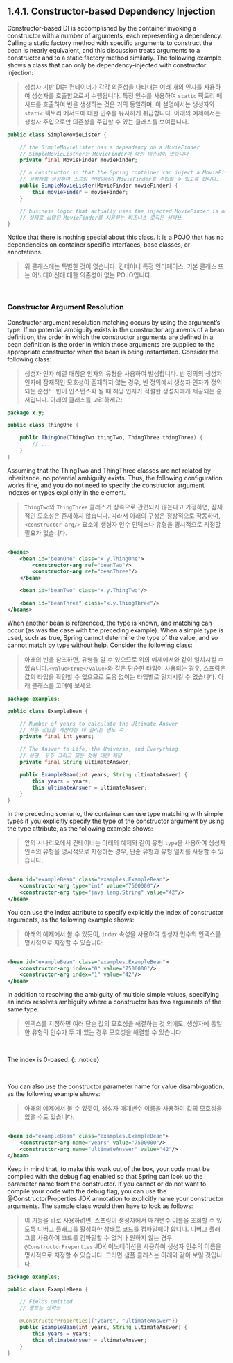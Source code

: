## 1.4.1. Constructor-based Dependency Injection

Constructor-based DI is accomplished by the container invoking a constructor with a number of arguments, each
representing a dependency. Calling a static factory method with specific arguments to construct the bean is nearly
equivalent, and this discussion treats arguments to a constructor and to a static factory method similarly. The
following example shows a class that can only be dependency-injected with constructor injection:

> 생성자 기반 DI는 컨테이너가 각각 의존성을 나타내는 여러 개의 인자를 사용하여 생성자를 호출함으로써 수행됩니다. 특정 인수를 사용하여 `static` 팩토리 메서드를 호출하여 빈을 생성하는 것은 거의 동일하며,
> 이 설명에서는 생성자와 `static` 팩토리 메서드에 대한 인수를 유사하게 취급합니다. 아래의 예제에서는 생성자 주입으로만 의존성을 주입할 수 있는 클래스를 보여줍니다.

```java
public class SimpleMovieLister {

    // the SimpleMovieLister has a dependency on a MovieFinder
    // SimpleMovieListner는 MovieFinder에 대한 의존성이 있습니다
    private final MovieFinder movieFinder;

    // a constructor so that the Spring container can inject a MovieFinder
    // 생성자를 생성하여 스프링 컨테이너가 MovieFinder를 주입할 수 있도록 합니다.
    public SimpleMovieLister(MovieFinder movieFinder) {
        this.movieFinder = movieFinder;
    }

    // business logic that actually uses the injected MovieFinder is omitted...
    // 실제로 삽입된 MovieFinder를 사용하는 비즈니스 로직은 생략쓰
}
```

Notice that there is nothing special about this class. It is a POJO that has no dependencies on container specific
interfaces, base classes, or annotations.

> 위 클래스에는 특별한 것이 없습니다. 컨테이너 특정 인터페이스, 기본 클래스 또는 어노테이션에 대한 의존성이 없는 POJO입니다.

<br>

### Constructor Argument Resolution

Constructor argument resolution matching occurs by using the argument’s type. If no potential ambiguity exists in the
constructor arguments of a bean definition, the order in which the constructor arguments are defined in a bean
definition is the order in which those arguments are supplied to the appropriate constructor when the bean is being
instantiated. Consider the following class:

> 생성자 인자 해결 매칭은 인자의 유형을 사용하여 발생합니다. 빈 정의의 생성자 인자에 잠재적인 모호성이 존재하지 않는 경우, 빈 정의에서 생성자 인자가 정의되는 순선느 빈이 인스턴스화 될 때 해당 인자가 적절한
> 생성자에게 제공되는 순서입니다. 아래의 클래스를 고려하세요:

```java
package x.y;

public class ThingOne {

    public ThingOne(ThingTwo thingTwo, ThingThree thingThree) {
        // ...
    }
}
```

Assuming that the ThingTwo and ThingThree classes are not related by inheritance, no potential ambiguity exists. Thus,
the following configuration works fine, and you do not need to specify the constructor argument indexes or types
explicitly in the <constructor-arg/> element.

> `ThingTwo`와 `ThingThree` 클래스가 상속으로 관련되지 않는다고 가정하면, 잠재적인 모호성은 존재하지 않습니다. 따라서 아래의 구성은 정상적으로 작동하며, `<constructor-arg/>`
> 요소에 생성자 인수 인덱스나 유형을 명시적으로 지정할 필요가 없습니다.

```xml

<beans>
    <bean id="beanOne" class="x.y.ThingOne">
        <constructor-arg ref="beanTwo"/>
        <constructor-arg ref="beanThree"/>
    </bean>

    <bean id="beanTwo" class="x.y.ThingTwo"/>

    <bean id="beanThree" class="x.y.ThingThree"/>
</beans>
```

When another bean is referenced, the type is known, and matching can occur (as was the case with the preceding example).
When a simple type is used, such as <value>true</value>, Spring cannot determine the type of the value, and so cannot
match by type without help. Consider the following class:

> 아래의 빈을 참조하면, 유형을 알 수 있으므로 위의 예제에서와 같이 일치시킬 수 있습니다.`<value>true</value>`와 같은 단순한 타입이 사용되는 경우, 스프링은 값의 타입을 확인할 수 없으므로 도움
> 없이는 타입별로 일치시킬 수 없습니다. 아래 클래스를 고려해 보세요:

```java
package examples;

public class ExampleBean {

    // Number of years to calculate the Ultimate Answer
    // 최종 정답을 계산하는 데 걸리는 연도 수
    private final int years;

    // The Answer to Life, the Universe, and Everything
    // 생명, 우주 그리고 모든 것에 대한 해답
    private final String ultimateAnswer;

    public ExampleBean(int years, String ultimateAnswer) {
        this.years = years;
        this.ultimateAnswer = ultimateAnswer;
    }
}
```

In the preceding scenario, the container can use type matching with simple types if you explicitly specify the type of
the constructor argument by using the type attribute, as the following example shows:

> 앞의 시나리오에서 컨테이너는 아래의 예제와 같이 유형 `type`을 사용하여 생성자 인수의 유형을 명시적으로 지정하는 경우, 단순 유형과 유형 일치를 사용할 수 있습니다.

```xml

<bean id="exampleBean" class="examples.ExampleBean">
    <constructor-arg type="int" value="7500000"/>
    <constructor-arg type="java.lang.String" value="42"/>
</bean>
```

You can use the index attribute to specify explicitly the index of constructor arguments, as the following example
shows:

> 아래의 예제에서 볼 수 있듯이, `index` 속성을 사용하여 생성자 인수의 인덱스를 명시적으로 지정할 수 있습니다.

```xml

<bean id="exampleBean" class="examples.ExampleBean">
    <constructor-arg index="0" value="7500000"/>
    <constructor-arg index="1" value="42"/>
</bean>
```

In addition to resolving the ambiguity of multiple simple values, specifying an index resolves ambiguity where a
constructor has two arguments of the same type.

> 인덱스를 지정하면 여러 단순 값의 모호성을 해결하는 것 외에도, 생성자에 동일한 유형의 인수가 두 개 있는 경우 모호성을 해결할 수 있습니다.

<br>

The index is 0-based.
{: .notice}

<br>

You can also use the constructor parameter name for value disambiguation, as the following example shows:

> 아래의 예제에서 볼 수 있듯이, 생성자 매개변수 이름을 사용하여 값의 모호성을 없앨 수도 있습니다.

```xml

<bean id="exampleBean" class="examples.ExampleBean">
    <constructor-arg name="years" value="7500000"/>
    <constructor-arg name="ultimateAnswer" value="42"/>
</bean>
```

Keep in mind that, to make this work out of the box, your code must be compiled with the debug flag enabled so that
Spring can look up the parameter name from the constructor. If you cannot or do not want to compile your code with the
debug flag, you can use the @ConstructorProperties JDK annotation to explicitly name your constructor arguments. The
sample class would then have to look as follows:

> 이 기능을 바로 사용하려면, 스프링이 생성자에서 매개변수 이름을 조회할 수 있도록 디버그 플래그를 활성화한 상태로 코드를 컴파일해야 합니다. 디버그 플래그를 사용하여 코드를 컴파일할 수 없거나 원하지 않는
> 경우, `@ConstructorPreperties` JDK 어노테이션을 사용하여 생성자 인수의 이름을 명시적으로 지정할 수 있습니다. 그러면 샘플 클래스는 아래와 같이 보일 것입니다.

```java
package examples;

public class ExampleBean {

    // Fields omitted
    // 필드는 생략쓰

    @ConstructorProperties({"years", "ultimateAnswer"})
    public ExampleBean(int years, String ultimateAnswer) {
        this.years = years;
        this.ultimateAnswer = ultimateAnswer;
    }
}
```
